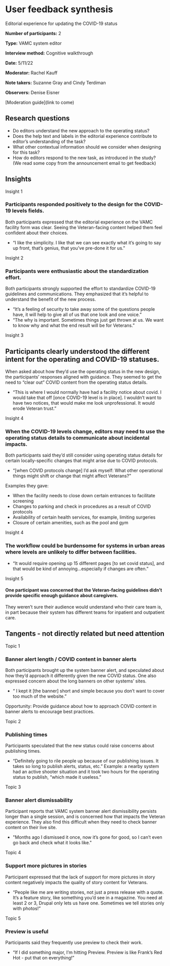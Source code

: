 # User feedback synthesis
Editorial experience for updating the COVID-19 status

**Number of participants:** 2

**Type:** VAMC system editor

**Interview method:** Cognitive walkthrough

**Date:** 5/11/22

**Moderator:** Rachel Kauff

**Note takers:** Suzanne Gray and Cindy Terdiman

**Observers:** Denise Eisner

[Moderation guide](link to come)

## Research questions
- Do editors understand the new approach to the operating status?
- Does the help text and labels in the editorial experience contribute to editor’s understanding of the task?
- What other contextual information should we consider when designing for this task?
- How do editors respond to the new task, as introduced in the study? (We read some copy from the announcement email to get feedback)

## Insights

Insight 1 
### Participants responded positively to the design for the COVID-19 levels fields.
Both participants expressed that the editorial experience on the VAMC facility form was clear. Seeing the Veteran-facing content helped them feel confident about their choices.
 - “I like the simplicity. I like that we can see exactly what it’s going to say up front, that’s genius, that you’ve pre-done it for us.” 

Insight 2
### Participants were enthusiastic about the standardization effort.
Both participants strongly supported the effort to standardize COVID-19 guidelines and communications. They emphasized that it’s helpful to understand the benefit of the new process.
- “It’s a feeling of security to take away some of the questions people have, it will help to give all of us that one look and one voice.” 
- “The why is important. Sometimes things just get thrown at us. We want to know why and what the end result will be for Veterans.”

Insight 3 
## Participants clearly understood the different intent for the operating and COVID-19 statuses.

When asked about how they’d use the operating status in the new design, the participants’ responses aligned with guidance. They seemed to get the need to “clear out” COVID content from the operating status details.
- “This is where I would normally have had a facility notice about covid. I would take that off [once COVID-19 level is in place]. I wouldn’t want to have two notices, that would make me look unprofessional. It would erode Veteran trust.”

Insight 4
### When the COVID-19 levels change, editors may need to use the operating status details to communicate about incidental impacts.

Both participants said they’d still consider using operating status details for certain locally-specific changes that might arise due to COVID protocols. 
- “[when COVID protocols change] I’d ask myself: What other operational things might shift or change that might affect Veterans?”

Examples they gave:
- When the facility needs to close down certain entrances to facilitate screening 
- Changes to parking and check in procedures as a result of COVID protocols
- Availability of certain health services, for example, limiting surgeries 
- Closure of certain amenities, such as the pool and gym


Insight 4 
### The workflow could be burdensome for systems in urban areas where levels are unlikely to differ between facilities.
- “It would require opening up 15 different pages [to set covid status], and that would be kind of annoying…especially if changes are often.”

Insight 5
#### One participant was concerned that the Veteran-facing guidelines didn’t provide specific enough guidance about caregivers.
They weren’t sure their audience would understand who their care team is, in part because their system has different teams for inpatient and outpatient care.

## Tangents - not directly related but need attention 

Topic 1
### Banner alert length / COVID content in banner alerts
Both participants brought up the system banner alert, and speculated about how they’d approach it differently given the new COVID status. One also expressed concern about the long banners on other systems’ sites.
- “ I kept it [the banner] short and simple because you don’t want to cover too much of the website.”

Opportunity: 
Provide guidance about how to approach COVID content in banner alerts to encourage best practices. 


Topic 2
### Publishing times
Participants speculated that the new status could raise concerns about publishing times.
- “Definitely going to rile people up because of our publishing issues. It takes so long to publish alerts, status, etc.” Example: a nearby system had an active shooter situation and it took two hours for the operating status to publish, “which made it useless.” 

Topic 3 
### Banner alert dismissability
Participant reports that VAMC system banner alert dismissibility persists longer than a single session, and is concerned how that impacts the Veteran experience. They also find this difficult when they need to check banner content on their live site.
- "Months ago I dismissed it once, now it’s gone for good, so I can’t even go back and check what it looks like." 

Topic 4
### Support more pictures in stories
Participant expressed that the lack of support for more pictures in story content negatively impacts the quality of story content for Veterans.
- “People like me are writing stories, not just a press release with a quote. It’s a feature story, like something you’d see in a magazine. You need at least 2 or 3, Drupal only lets us have one. Sometimes we tell stories only with photos!”


Topic 5
### Preview is useful
Participants said they frequently use preview to check their work. 
- “If I did something major, I’m hitting Preview. Preview is like Frank’s Red Hot - put that on everything!” 





